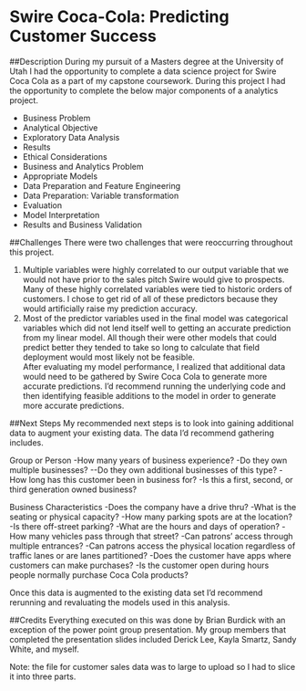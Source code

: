 # Swire Coca-Cola: Predicting Customer Success

##Description
During my pursuit of a Masters degree at the University of Utah I had the opportunity to complete a data science project for Swire Coca Cola as a part of my capstone coursework.  During this project I had the opportunity to complete the below major components of a analytics project. 

- Business Problem
- Analytical Objective
- Exploratory Data Analysis
- Results
- Ethical Considerations
- Business and Analytics Problem
- Appropriate Models
- Data Preparation and Feature Engineering
- Data Preparation: Variable transformation
- Evaluation
- Model Interpretation
- Results and Business Validation

##Challenges
There were two challenges that were reoccurring throughout this project.
1.	Multiple variables were highly correlated to our output variable that we would not have prior to the sales pitch Swire would give to prospects.  Many of these highly correlated variables were tied to historic orders of customers.  I chose to get rid of all of these predictors because they would artificially raise my prediction accuracy. 
2.	Most of the predictor variables used in the final model was categorical variables which did not lend itself well to getting an accurate prediction from my linear model.  All though their were other models that could predict better they tended to take so long to calculate that field deployment would most likely not be feasible.  
After evaluating my model performance, I realized that additional data would need to be gathered by Swire Coca Cola to generate more accurate predictions.  I’d recommend running the underlying code and then identifying feasible additions to the model in order to generate more accurate predictions.


##Next Steps
My recommended next steps is to look into gaining additional data to augment your existing data.  The data I’d recommend gathering includes. 

Group or Person
-How many years of business experience?
-Do they own multiple businesses?
--Do they own additional businesses of this type?
-How long has this customer been in business for?
-Is this a first, second, or third generation owned business?

Business Characteristics
-Does the company have a drive thru?
-What is the seating or physical capacity?
-How many parking spots are at the location?
-Is there off-street parking?
-What are the hours and days of operation?
-How many vehicles pass through that street?
-Can patrons’ access through multiple entrances?
-Can patrons access the physical location regardless of traffic lanes or are lanes partitioned?
-Does the customer have apps where customers can make purchases?
-Is the customer open during hours people normally purchase Coca Cola products?

Once this data is augmented to the existing data set I’d recommend rerunning and revaluating the models used in this analysis.  

##Credits
Everything executed on this was done by Brian Burdick with an exception of the power point group presentation.  My group members that completed the presentation slides included Derick Lee, Kayla Smartz, Sandy White, and myself.

Note: the file for customer sales data was to large to upload so I had to slice it into three parts.
